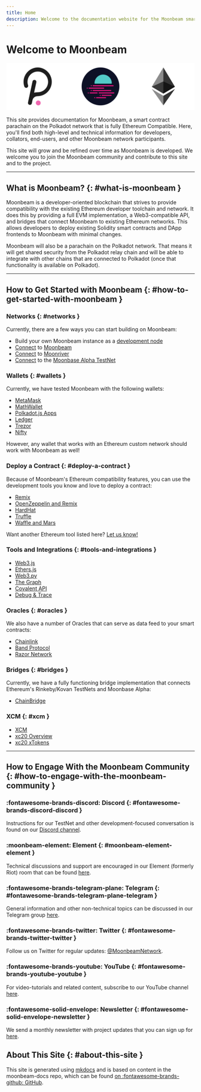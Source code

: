 ```yaml
---
title: Home
description: Welcome to the documentation website for the Moonbeam smart contract platform, a parachain on Polkadot that is fully Ethereum compatible.
---
```

 
# Welcome to Moonbeam

![Main Page Banner](/images/learn/platform/main-banner.png)

This site provides documentation for Moonbeam, a smart contract parachain on the Polkadot network that is fully Ethereum Compatible.  Here, you'll find both high-level and technical information for developers, collators, end-users, and other Moonbeam network participants.

This site will grow and be refined over time as Moonbeam is developed.  We welcome you to join the Moonbeam community and contribute to this site and to the project.

---

## What is Moonbeam? {: #what-is-moonbeam } 

Moonbeam is a developer-oriented blockchain that strives to provide compatibility with the existing Ethereum developer toolchain and network.  It does this by providing a full EVM implementation, a Web3-compatible API, and bridges that connect Moonbeam to existing Ethereum networks.  This allows developers to deploy existing Solidity smart contracts and DApp frontends to Moonbeam with minimal changes.

Moonbeam will also be a parachain on the Polkadot network. That means it will get shared security from the Polkadot relay chain and will be able to integrate with other chains that are connected to Polkadot (once that functionality is available on Polkadot).

---

## How to Get Started with Moonbeam {: #how-to-get-started-with-moonbeam } 

### Networks {: #networks } 

Currently, there are a few ways you can start building on Moonbeam: 

 - Build your own Moonbeam instance as a [development node](/builders/get-started/moonbeam-dev.md)
 - [Connect](/builders/get-started/networks/moonbeam.md) to [Moonbeam](/learn/platform/networks/moonbeam.md)
 - [Connect](/builders/get-started/networks/moonriver.md) to [Moonriver](/learn/platform/networks/moonriver.md)
 - [Connect](/builders/get-started/networks/moonbase.md) to the [Moonbase Alpha TestNet](/learn/platform/networks/moonbase.md)

### Wallets {: #wallets } 

Currently, we have tested Moonbeam with the following wallets:

 - [MetaMask](/tokens/connect/metamask.md)
 - [MathWallet](/tokens/connect/mathwallet.md)
 - [Polkadot.js Apps](/tokens/connect/polkadotjs.md)
 - [Ledger](/tokens/connect/ledger.md)
 - [Trezor](/tokens/connect/trezor.md)
 - [Nifty](/tokens/connect/nifty.md)

However, any wallet that works with an Ethereum custom network should work with Moonbeam as well!

### Deploy a Contract {: #deploy-a-contract } 

Because of Moonbeam's Ethereum compatibility features, you can use the development tools you know and love to deploy a contract:

 - [Remix](/builders/build/eth-api/dev-env/remix.md)
 - [OpenZeppelin and Remix](/builders/build/eth-api/dev-env/openzeppelin/contracts.md)
 - [HardHat](/builders/build/eth-api/dev-env/hardhat.md)
 - [Truffle](/builders/build/eth-api/dev-env/truffle.md)
 - [Waffle and Mars](/builders/build/eth-api/dev-env/waffle-mars.md)

Want another Ethereum tool listed here? [Let us know!](https://discord.gg/PfpUATX)

### Tools and Integrations {: #tools-and-integrations } 

 - [Web3.js](/builders/build/eth-api/libraries/web3js.md)
 - [Ethers.js](/builders/build/eth-api/libraries/ethersjs.md)
 - [Web3.py](/builders/build/eth-api/libraries/web3py.md)
 - [The Graph](/builders/integrations/indexers/thegraph.md)
 - [Covalent API](/builders/integrations/indexers/covalent.md)
 - [Debug & Trace](/builders/tools/debug-trace/)

### Oracles {: #oracles } 

 We also have a number of Oracles that can serve as data feed to your smart contracts:

 - [Chainlink](/builders/integrations/oracles/chainlink.md)
 - [Band Protocol](/builders/integrations/oracles/band-protocol.md)
 - [Razor Network](/builders/integrations/oracles/razor-network.md)

### Bridges {: #bridges } 

Currently, we have a fully functioning bridge implementation that connects Ethereum's Rinkeby/Kovan TestNets and Moonbase Alpha:

 - [ChainBridge](/builders/integrations/bridges/eth/chainbridge.md)

### XCM {: #xcm }

  - [XCM](/builders/xcm/overview.md)
  - [xc20 Overview](/builders/xcm/xc20.md)
  - [xc20 xTokens](/builders/xcm/xc20/xtokens.md)
---

## How to Engage With the Moonbeam Community {: #how-to-engage-with-the-moonbeam-community } 

### :fontawesome-brands-discord:  Discord {: #fontawesome-brands-discord-discord } 
Instructions for our TestNet and other development-focused conversation is found on our [Discord channel](https://discord.gg/PfpUATX).

### :moonbeam-element:  Element {: #moonbeam-element-element } 
Technical discussions and support are encouraged in our Element (formerly Riot) room that can be found [here](https://app.element.io/#/room/#moonbeam:matrix.org).

### :fontawesome-brands-telegram-plane:  Telegram {: #fontawesome-brands-telegram-plane-telegram } 
General information and other non-technical topics can be discussed in our Telegram group [here](https://t.me/Moonbeam_Official).

### :fontawesome-brands-twitter:  Twitter {: #fontawesome-brands-twitter-twitter } 
Follow us on Twitter for regular updates: [@MoonbeamNetwork](https://twitter.com/MoonbeamNetwork).

### :fontawesome-brands-youtube:  YouTube {: #fontawesome-brands-youtube-youtube } 
For video-tutorials and related content, subscribe to our YouTube channel [here](https://www.youtube.com/c/MoonbeamNetwork).

### :fontawesome-solid-envelope:  Newsletter {: #fontawesome-solid-envelope-newsletter } 
We send a monthly newsletter with project updates that you can sign up for [here](https://moonbeam.network/newsletter/).

## About This Site {: #about-this-site } 
This site is generated using [mkdocs](https://www.mkdocs.org/) and is based on content in the moonbeam-docs repo, which can be found [on :fontawesome-brands-github: GitHub](https://github.com/PureStake/moonbeam-docs).
